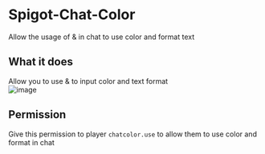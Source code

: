 # Spigot-Chat-Color
Allow the usage of &amp; in chat to use color and format text

## What it does
Allow you to use & to input color and text format\
![image](https://user-images.githubusercontent.com/30992311/153590105-43acdc21-ad2a-4db9-9e16-e15c02bc7a23.png)

## Permission
Give this permission to player `chatcolor.use` to allow them to use color and format in chat
